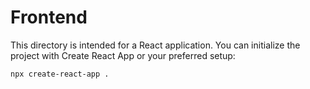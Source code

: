 # Frontend

This directory is intended for a React application.
You can initialize the project with Create React App or your preferred setup:

```bash
npx create-react-app .
```
